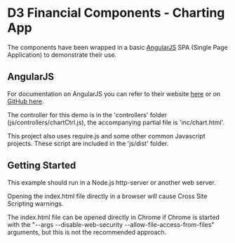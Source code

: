 D3 Financial Components - Charting App
===============================================

The components have been wrapped in a basic [AngularJS](https://angularjs.org/) SPA (Single Page Application) to demonstrate their use. 

AngularJS
---------------------

For documentation on AngularJS you can refer to their website [here](https://angularjs.org/) or on [GitHub here](https://github.com/angular/angular.js).

The controller for this demo is in the 'controllers' folder (js/controllers/chartCtrl.js), the accompanying partial file is 'inc/chart.html'.

This project also uses require.js and some other common Javascript projects. These script are included in the 'js/dist' folder.

Getting Started
---------------

This example should run in a Node.js http-server or another web server. 

Opening the index.html file directly in a browser will cause Cross Site Scripting warnings.

The index.html file can be opened directly in Chrome if Chrome is started with the "--args --disable-web-security --allow-file-access-from-files" arguments, but this is not the recommended approach.
